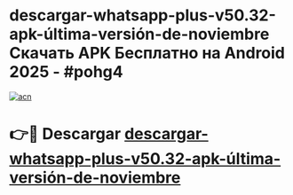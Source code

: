 # descargar-whatsapp-plus-v50.32-apk-última-versión-de-noviembre Скачать APK Бесплатно на Android 2025 - #pohg4

[![acn](https://github.com/user-attachments/assets/0f9c940e-d8b0-45ae-aac7-cd30a18b3e1c)](https://apps.freeplayer.one?title=descargar-whatsapp-plus-v50.32-apk-última-versión-de-noviembre&ref=9RF)

# 👉🔴 Descargar [descargar-whatsapp-plus-v50.32-apk-última-versión-de-noviembre](https://apps.freeplayer.one?title=descargar-whatsapp-plus-v50.32-apk-última-versión-de-noviembre&ref=9RF)